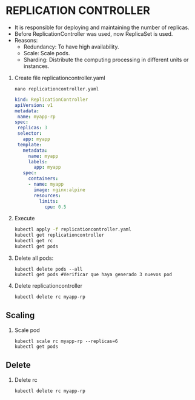# REPLICATION CONTROLLER

- It is responsible for deploying and maintaining the number of replicas.
- Before ReplicationController was used, now ReplicaSet is used.
- Reasons:
  - Redundancy: To have high availability.
  - Scale: Scale pods.
  - Sharding: Distribute the computing processing in different units or instances.

1. Create file replicationcontroller.yaml

    ```console
    nano replicationcontroller.yaml
    ```

    ```yaml
    kind: ReplicationController
    apiVersion: v1
    metadata:
     name: myapp-rp
    spec:
     replicas: 3
     selector:
       app: myapp
     template:
       metadata:
         name: myapp
         labels:
           app: myapp
       spec:
         containers:
         - name: myapp
           image: nginx:alpine
           resources:
             limits:
               cpu: 0.5
    ```

2. Execute

    ```bash
    kubectl apply -f replicationcontroller.yaml
    kubectl get replicationcontroller
    kubectl get rc
    kubectl get pods
    ```

3. Delete all pods:

    ```console
    kubectl delete pods --all
    kubectl get pods #Verificar que haya generado 3 nuevos pod
    ```

4. Delete replicationcontroller

    ```console
    kubectl delete rc myapp-rp
    ```

## Scaling

1. Scale pod

    ```console
    kubectl scale rc myapp-rp --replicas=6
    kubectl get pods
    ```

## Delete

1. Delete rc

    ```console
    kubectl delete rc myapp-rp
    ```
